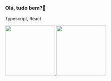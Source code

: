 ### Olá, tudo bem?👋

 Typescript, React

<!--
**Pablo-Camargo/Pablo-Camargo** is a ✨ _special_ ✨ repository because its `README.md` (this file) appears on your GitHub profile.

Here are some ideas to get you started:

- 🔭 I’m currently working on ...
- 🌱 I’m currently learning ...
- 👯 I’m looking to collaborate on ...
- 🤔 I’m looking for help with ...
- 💬 Ask me about ...
- 📫
- 😄
- ⚡
-->
<div>
  <a href="https://github.com/Pablo-Camargo">
    <img height="160em" src="https://github-readme-stats.vercel.app/api?username=Pablo-Camargo&show_icons=true&theme=dark&include_all_commits=true&count_private=true"/>
    <img height="160em" src="https://github-readme-stats.vercel.app/api/top-langs/?username=Pablo-Camargo&layout=compact&langs_count=20&theme=dark"/>
  </a>
</div>
